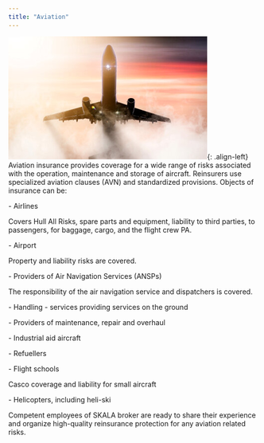 ```yaml
---
title: "Aviation"
---
```


![image-left](/assets/images/reinsurance/aviation.jpg){: .align-left}
Aviation insurance provides coverage for a wide range of risks associated with the operation,
maintenance and storage of aircraft. Reinsurers use specialized aviation clauses (AVN) and standardized
provisions. Objects of insurance can be:

\- Airlines

Covers Hull All Risks, spare parts and equipment, liability to third parties, to passengers, for baggage,
cargo, and the flight crew PA.

\- Airport

Property and liability risks are covered.

\- Providers of Air Navigation Services (ANSPs)

The responsibility of the air navigation service and dispatchers is covered.

\- Handling - services providing services on the ground

\- Providers of maintenance, repair and overhaul

\- Industrial aid aircraft

\- Refuellers

\- Flight schools

Casco coverage and liability for small aircraft

\- Helicopters, including heli-ski

Competent employees of SKALA broker are ready to share their experience and organize high-quality
reinsurance protection for any aviation related risks.